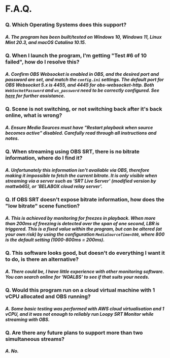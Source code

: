 # F.A.Q.

### Q. **Which Operating Systems does this support?**
##### A. The program has been built/tested on _**Windows 10**_, _**Windows 11**_, _**Linux Mint 20.3**_, and _**macOS Catalina 10.15**_.

### Q. **When I launch the program, I'm getting "Test #6 of 10 failed", how do I resolve this?**
##### A. Confirm **OBS Websocket** is enabled in OBS, and the desired port and password are set, and match the `config.ini` settings. The default port for **OBS Websocket 5.x** is **4455**, and **4445** for **obs-websocket-http**. Both `WebSocketPassword` and `ws_password` need to be correctly configured. See [here](https://github.com/loopy750/SRT-Stats-Monitor/blob/main/modifications/resources/quick_start_guide.md) for further assistance.

### Q. **Scene is not switching, or not switching back after it's back online, what is wrong?**
##### A. Ensure Media Sources must have "Restart playback when source becomes active" disabled. Carefully read through all instructions and notes.

### Q. **When streaming using OBS SRT, there is no bitrate information, where do I find it?**
##### A. Unfortunately this information isn't available via OBS, therefore making it impossible to fetch the current bitrate. It is only visible when streaming via a server such as 'SRT Live Server' (modified version by mattwb65), or 'BELABOX cloud relay server'.

### Q. **If OBS SRT doesn't expose bitrate information, how does the "low bitrate" scene function?**
##### A. This is achieved by monitoring for freezes in playback. When more than 200ms of freezing is detected over the span of one second, LBR is triggered. This is a fixed value within the program, but can be altered (at your own risk) by using the configuration `MediaSourceTime=800`, where 800 is the default setting (1000-800ms = 200ms).

### Q. **This software looks good, but doesn't do everything I want it to do, is there an alternative?**
##### A. There could be, I have little experience with other monitoring software. You can search online for 'NOALBS' to see if that suits your needs.

### Q. Would this program run on a cloud virtual machine with 1 vCPU allocated and OBS running?
##### A. Some basic testing was performed with AWS cloud virtualisation and 1 vCPU, and it was not enough to reliably run **Loopy SRT Monitor** while streaming with OBS.

### Q. **Are there any future plans to support more than two simultaneous streams?**
##### A. No.
